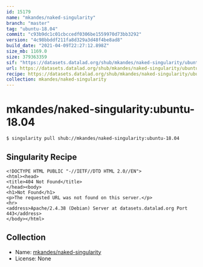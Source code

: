 ```yaml
---
id: 15179
name: "mkandes/naked-singularity"
branch: "master"
tag: "ubuntu-18.04"
commit: "c93b9dc1c01cbccedf0306be1559970d73bb3292"
version: "4c98bbddf211fa8d329a3d48f4be8ad8"
build_date: "2021-04-09T22:27:12.898Z"
size_mb: 1169.0
size: 379363359
sif: "https://datasets.datalad.org/shub/mkandes/naked-singularity/ubuntu-18.04/2021-04-09-c93b9dc1-4c98bbdd/4c98bbddf211fa8d329a3d48f4be8ad8.sif"
url: https://datasets.datalad.org/shub/mkandes/naked-singularity/ubuntu-18.04/2021-04-09-c93b9dc1-4c98bbdd/
recipe: https://datasets.datalad.org/shub/mkandes/naked-singularity/ubuntu-18.04/2021-04-09-c93b9dc1-4c98bbdd/Singularity
collection: mkandes/naked-singularity
---
```


# mkandes/naked-singularity:ubuntu-18.04

```bash
$ singularity pull shub://mkandes/naked-singularity:ubuntu-18.04
```

## Singularity Recipe

```singularity
<!DOCTYPE HTML PUBLIC "-//IETF//DTD HTML 2.0//EN">
<html><head>
<title>404 Not Found</title>
</head><body>
<h1>Not Found</h1>
<p>The requested URL was not found on this server.</p>
<hr>
<address>Apache/2.4.38 (Debian) Server at datasets.datalad.org Port 443</address>
</body></html>
```

## Collection

 - Name: [mkandes/naked-singularity](https://github.com/mkandes/naked-singularity)
 - License: None

